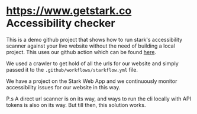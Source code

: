 # https://www.getstark.co Accessibility checker
This is a demo github project that shows how to run stark's accessibility scanner against your live website without the need of building a local project. This uses our github action which can be found [here](https://github.com/marketplace/actions/stark-accessibility-checker). 

We used a crawler to get hold of all the urls for our website and simply passed it to the `.github/workflows/starkflow.yml` file. 

We have a project on the Stark Web App and we continuously monitor accessibility issues for our website in this way. 

P.s A direct url scanner is on its way, and ways to run the cli locally with API tokens is also on its way. But till then, this solution works. 